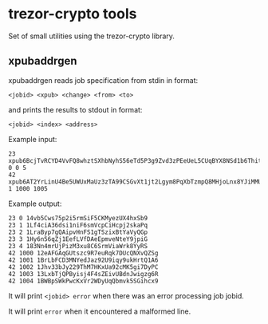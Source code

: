 trezor-crypto tools
===================

Set of small utilities using the trezor-crypto library.

xpubaddrgen
-----------

xpubaddrgen reads job specification from stdin in format:

```
<jobid> <xpub> <change> <from> <to>
```

and prints the results to stdout in format:

```
<jobid> <index> <address>
```

Example input:

```
23 xpub6BcjTvRCYD4VvFQ8whztSXhbNyhS56eTd5P3g9Zvd3zPEeUeL5CUqBYX8NSd1b6Thitr8bZcSnesmXZH7KerMcc4tUkenBShYCtQ1L8ebVe 0 0 5
42 xpub6AT2YrLinU4Be5UWUxMaUz3zTA99CSGvXt1jt2Lgym8PqXbTzmpQ8MHjoLnx8YJiMMUP5iEfR97YQVmgF6B2tAhbCZrXqn65ur526NkZ6ey 1 1000 1005
```

Example output:

```
23 0 14vb5Cws75p2i5rmSiF5CKMyezUX4hxSb9
23 1 1Lf4ciA36dsi1niF6smVcpCiHcpj2skaPq
23 2 1LraByp7gQAipvHnFS1gTSzixBtYaVyQGp
23 3 1Hy6n56qZj1EefLVfDAeEpmveNteY9jpiG
23 4 183Nn4mrUjPizM3xu8C6SrmViaWrk8YyRS
42 1000 12eAFGAqGUtszc9R7euRqk7DUcQNXvQZSg
42 1001 1BrLbFCD3MNYedJaz92U9iqy9ukHrtQ1A6
42 1002 1Jhv33bJy229ThM7HKxUa92cMK5gi7DyPC
42 1003 13LxbTjQPByisj4F4sZEivUBdnJwigzg6R
42 1004 1BWBpSWkPwcKxVr2WDyUqQbmvk5SGihcx9
```

It will print ```<jobid> error``` when there was an error processing job jobid.

It will print ```error``` when it encountered a malformed line.
